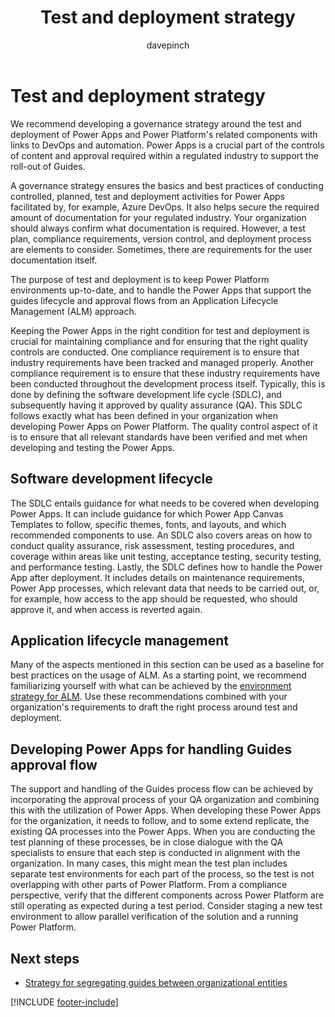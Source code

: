 ﻿---
title: Test and deployment strategy
description: Learn about using Power Apps and Power Platform for test and deployment
ms.date: 03/09/2023
ms.topic: conceptual
author: davepinch
ms.author: davepinch
ms-reviewer: m-hartmann
ms.custom: bap-template
---

# Test and deployment strategy

We recommend developing a governance strategy around the test and deployment of Power Apps and Power Platform's related components with links to DevOps and automation. Power Apps is a crucial part of the controls of content and approval required within a regulated industry to support the roll-out of Guides.  
  
A governance strategy ensures the basics and best practices of conducting controlled, planned, test and deployment activities for Power Apps facilitated by, for example, Azure DevOps. It also helps secure the required amount of documentation for your regulated industry. Your organization should always confirm what documentation is required. However, a test plan, compliance requirements, version control, and deployment process are elements to consider. Sometimes, there are requirements for the user documentation itself.

The purpose of test and deployment is to keep Power Platform environments up-to-date, and to handle the Power Apps that support the guides lifecycle and approval flows from an Application Lifecycle Management (ALM) approach.

Keeping the Power Apps in the right condition for test and deployment is crucial for maintaining compliance and for ensuring that the right quality controls are conducted. One compliance requirement is to ensure that industry requirements have been tracked and managed properly. Another compliance requirement is to ensure that these industry requirements have been conducted throughout the development process itself. Typically, this is done by defining the software development life cycle (SDLC), and subsequently having it approved by quality assurance (QA). This SDLC follows exactly what has been defined in your organization when developing Power Apps on Power Platform. The quality control aspect of it is to ensure that all relevant standards have been verified and met when developing and testing the Power Apps.

## Software development lifecycle

The SDLC entails guidance for what needs to be covered when developing Power Apps. It can include guidance for which Power App Canvas Templates to follow, specific themes, fonts, and layouts, and which recommended components to use. An SDLC also covers areas on how to conduct quality assurance, risk assessment, testing procedures, and coverage within areas like unit testing, acceptance testing, security testing, and performance testing. Lastly, the SDLC defines how to handle the Power App after deployment. It includes details on maintenance requirements, Power App processes, which relevant data that needs to be carried out, or, for example, how access to the app should be requested, who should approve it, and when access is reverted again.

## Application lifecycle management

Many of the aspects mentioned in this section can be used as a baseline for best practices on the usage of ALM. As a starting point, we recommend familiarizing yourself with what can be achieved by the [environment strategy for ALM](/power-platform/alm/environment-strategy-alm). Use these recommendations combined with your organization's requirements to draft the right process around test and deployment.

## Developing Power Apps for handling Guides approval flow

The support and handling of the Guides process flow can be achieved by incorporating the approval process of your QA organization and combining this with the utilization of Power Apps. When developing these Power Apps for the organization, it needs to follow, and to some extend replicate, the existing QA processes into the Power Apps. When you are conducting the test planning of these processes, be in close dialogue with the QA specialists to ensure that each step is conducted in alignment with the organization. In many cases, this might mean the test plan includes separate test environments for each part of the process, so the test is not overlapping with other parts of Power Platform. From a compliance perspective, verify that the different components across Power Platform are still operating as expected during a test period. Consider staging a new test environment to allow parallel verification of the solution and a running Power Platform.

## Next steps

- [Strategy for segregating guides between organizational entities](strategy-for-segregating-guides-between-organizational-entities.md)

[!INCLUDE [footer-include](../../includes/footer-banner.md)]

